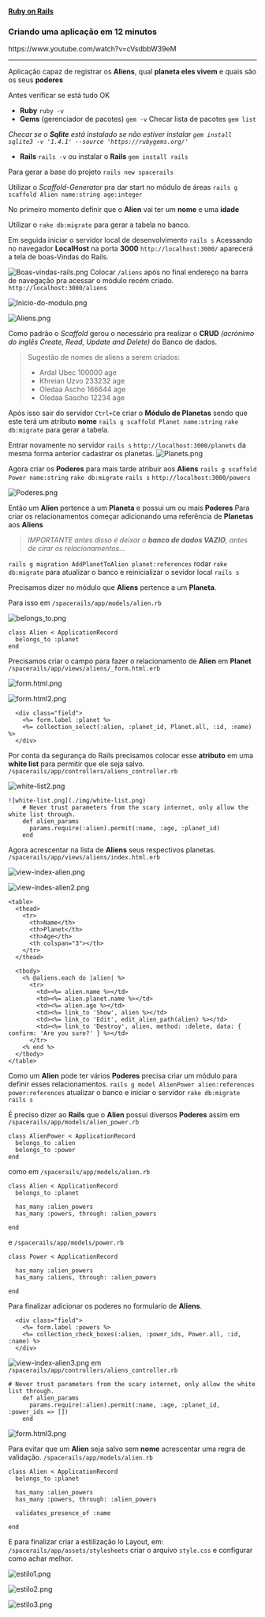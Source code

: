 <h4><u>Ruby on Rails</u></h4>
<h3>Criando uma aplicação em 12 minutos</h3>https://www.youtube.com/watch?v=cVsdbbW39eM

<hr>

Aplicação capaz de registrar os **Aliens**, qual **planeta eles vivem** e quais são os seus **poderes** 

Antes verificar se está tudo OK

* **Ruby** `ruby -v`
* **Gems** (gerenciador de pacotes) `gem -v`
Checar lista de pacotes `gem list`

<i>Checar se o **Sqlite** está instalado se não estiver instalar
`gem install sqlite3 -v '1.4.1' --source 'https://rubygems.org/'`</i>

* **Rails** `rails -v` ou instalar o **Rails** 
`gem install rails`

Para gerar a base do projeto `rails new spacerails`

Utilizar o <i>Scaffold-Generator</i> pra dar start no módulo de áreas
`rails g scaffold Alien name:string age:integer`

No primeiro momento definir que o **Alien** vai ter um **nome** e uma **idade** 

Utilizar o `rake db:migrate` para gerar a tabela no banco.

Em seguida iniciar o servidor local de desenvolvimento `rails s`
Acessando no navegador **LocalHost** na porta **3000**
`http://localhost:3000/`
aparecerá a tela de boas-Vindas do Rails.

![Boas-vindas-rails.png](./img/Boas-vindas-rails.png)
Colocar `/aliens` após no final endereço na barra de navegação pra acessar o módulo recém criado.
`http://localhost:3000/aliens`



![Inicio-do-modulo.png](./img/Inicio-do-modulo.png)


![Aliens.png](./img/Aliens.png)

Como padrão o <i>Scaffold</i> gerou 
o necessário pra realizar o **CRUD** <i>(acrónimo do inglês Create, Read, Update and Delete)</i> do Banco de dados.
> Sugestão de nomes de aliens a serem criados:
> * Ardal Ubec 100000 age
> * Khreian Uzvo 233232 age
> * Oledaa Ascho 166644 age
> * Oledaa Sascho 12234 age

Após isso sair do servidor `Ctrl+C`e criar o **Módulo de Planetas**  sendo que este terá um atributo **nome** 
`rails g scaffold Planet name:string`
`rake db:migrate` para gerar a tabela.

Entrar novamente no servidor `rails s` 
`http://localhost:3000/planets`
da mesma forma anterior cadastrar os planetas.
![Planets.png](./img/Planets.png)

Agora criar os **Poderes** para mais tarde atribuir aos **Aliens**
`rails g scaffold Power name:string`
`rake db:migrate`
`rails s`
`http://localhost:3000/powers`

![Poderes.png](./img/Poderes.png)

Então um **Alien** pertence a um **Planeta** e possui um ou mais **Poderes** 
Para criar os relacionamentos começar adicionando uma referência de **Planetas** aos **Aliens**

> <i>IMPORTANTE antes disso é deixar o **banco de dados VAZIO**, antes de cirar os relacionamentos...</i>

`rails g migration AddPlanetToAlien planet:references`
rodar `rake db:migrate` para atualizar o banco e reinicializar o sevidor local `rails s`

Precisamos dizer no módulo que **Aliens** pertence a um **Planeta**.

Para isso em `/spacerails/app/models/alien.rb`

![belongs_to.png](./img/belongs_to.png)

```
class Alien < ApplicationRecord
  belongs_to :planet
end
```
Precisamos criar o campo para fazer o relacionamento de **Alien** em **Planet** 
`/spacerails/app/views/aliens/_form.html.erb`

![form.html.png](./img/form.html.png)

![form.html2.png](./img/form.html2.png)
```
  <div class="field">
    <%= form.label :planet %>
    <%= collection_select(:alien, :planet_id, Planet.all, :id, :name) %>
  </div>
```
Por conta da segurança do Rails precisamos colocar esse **atributo** em uma **white list** para permitir que ele seja salvo.
`/spacerails/app/controllers/aliens_controller.rb`

![white-list2.png](./img/white-list2.png)

```
![white-list.png](./img/white-list.png)
    # Never trust parameters from the scary internet, only allow the white list through.
    def alien_params
      params.require(:alien).permit(:name, :age, :planet_id)
    end
```
Agora acrescentar na lista de **Aliens** seus respectivos planetas.
`/spacerails/app/views/aliens/index.html.erb`

![view-index-alien.png](./img/view-index-alien.png)


![view-indes-alien2.png](./img/view-indes-alien2.png)
```
<table>
  <thead>
    <tr>
      <th>Name</th>
      <th>Planet</th>
      <th>Age</th>
      <th colspan="3"></th>
    </tr>
  </thead>

  <tbody>
    <% @aliens.each do |alien| %>
      <tr>
        <td><%= alien.name %></td>
        <td><%= alien.planet.name %></td>
        <td><%= alien.age %></td>
        <td><%= link_to 'Show', alien %></td>
        <td><%= link_to 'Edit', edit_alien_path(alien) %></td>
        <td><%= link_to 'Destroy', alien, method: :delete, data: { confirm: 'Are you sure?' } %></td>
      </tr>
    <% end %>
  </tbody>
</table>
```
Como um **Alien** pode ter vários **Poderes** precisa criar um módulo para definir esses relacionamentos.
`rails g model AlienPower alien:references power:references`
atualizar o banco e iniciar o servidor
`rake db:migrate`
`rails s`

É preciso dizer ao **Rails** que o **Alien** possui diversos **Poderes** assim em 
`/spacerails/app/models/alien_power.rb`
```
class AlienPower < ApplicationRecord
  belongs_to :alien
  belongs_to :power
end
```
como em
`/spacerails/app/models/alien.rb`
```
class Alien < ApplicationRecord
  belongs_to :planet

  has_many :alien_powers
  has_many :powers, through: :alien_powers

end
```
e
`/spacerails/app/models/power.rb`
```
class Power < ApplicationRecord

  has_many :alien_powers
  has_many :aliens, through: :alien_powers

end
```
Para finalizar adicionar os poderes no formulario de **Aliens**.
```
  <div class="field">
    <%= form.label :powers %>
    <%= collection_check_boxes(:alien, :power_ids, Power.all, :id, :name) %>
  </div>
```

![view-index-alien3.png](./img/view-index-alien3.png)
em
`/spacerails/app/controllers/aliens_controller.rb`
```
# Never trust parameters from the scary internet, only allow the white list through.
    def alien_params
      params.require(:alien).permit(:name, :age, :planet_id, :power_ids => [])
    end
```

![form.html3.png](./img/form.html3.png)

Para evitar que um **Alien** seja salvo sem **nome** acrescentar uma regra de validação.
`/spacerails/app/models/alien.rb`
```
class Alien < ApplicationRecord
  belongs_to :planet

  has_many :alien_powers
  has_many :powers, through: :alien_powers

  validates_presence_of :name

end
```
E para finalizar criar a estilização lo Layout, em:
`/spacerails/app/assets/stylesheets`
criar o arquivo `style.css` e configurar como achar melhor.

![estilo1.png](./img/estilo1.png)

![estilo2.png](./img/estilo2.png)

![estilo3.png](./img/estilo3.png)
